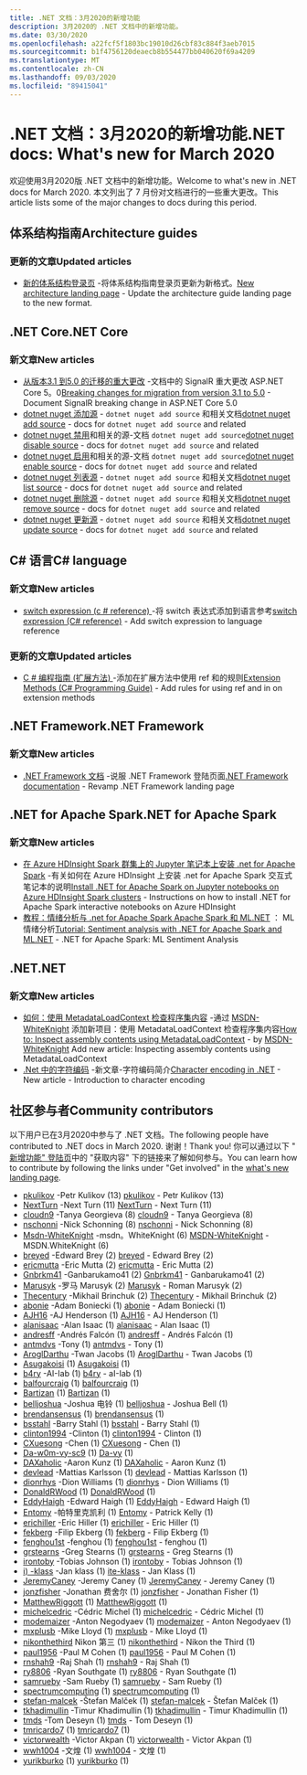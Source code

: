 ```yaml
---
title: .NET 文档：3月2020的新增功能
description: 3月2020的 .NET 文档中的新增功能。
ms.date: 03/30/2020
ms.openlocfilehash: a22fcf5f1803bc19010d26cbf83c884f3aeb7015
ms.sourcegitcommit: b1f4756120deaecb8b554477bb040620f69a4209
ms.translationtype: MT
ms.contentlocale: zh-CN
ms.lasthandoff: 09/03/2020
ms.locfileid: "89415041"
---
```

# <a name="net-docs-whats-new-for-march-2020"></a><span data-ttu-id="f08eb-103">.NET 文档：3月2020的新增功能</span><span class="sxs-lookup"><span data-stu-id="f08eb-103">.NET docs: What's new for March 2020</span></span>

<span data-ttu-id="f08eb-104">欢迎使用3月2020版 .NET 文档中的新增功能。</span><span class="sxs-lookup"><span data-stu-id="f08eb-104">Welcome to what's new in .NET docs for March 2020.</span></span> <span data-ttu-id="f08eb-105">本文列出了 7 月份对文档进行的一些重大更改。</span><span class="sxs-lookup"><span data-stu-id="f08eb-105">This article lists some of the major changes to docs during this period.</span></span>

## <a name="architecture-guides"></a><span data-ttu-id="f08eb-106">体系结构指南</span><span class="sxs-lookup"><span data-stu-id="f08eb-106">Architecture guides</span></span>

### <a name="updated-articles"></a><span data-ttu-id="f08eb-107">更新的文章</span><span class="sxs-lookup"><span data-stu-id="f08eb-107">Updated articles</span></span>

- <span data-ttu-id="f08eb-108">[新的体系结构登录页](../architecture/index.yml) -将体系结构指南登录页更新为新格式。</span><span class="sxs-lookup"><span data-stu-id="f08eb-108">[New architecture landing page](../architecture/index.yml) - Update the architecture guide landing page to the new format.</span></span>

## <a name="net-core"></a><span data-ttu-id="f08eb-109">.NET Core</span><span class="sxs-lookup"><span data-stu-id="f08eb-109">.NET Core</span></span>

### <a name="new-articles"></a><span data-ttu-id="f08eb-110">新文章</span><span class="sxs-lookup"><span data-stu-id="f08eb-110">New articles</span></span>

- <span data-ttu-id="f08eb-111">[从版本3.1 到5.0 的迁移的重大更改](../core/compatibility/3.1-5.0.md) -文档中的 SignalR 重大更改 ASP.NET Core 5。0</span><span class="sxs-lookup"><span data-stu-id="f08eb-111">[Breaking changes for migration from version 3.1 to 5.0](../core/compatibility/3.1-5.0.md) - Document SignalR breaking change in ASP.NET Core 5.0</span></span>
- <span data-ttu-id="f08eb-112">[dotnet nuget 添加源](../core/tools/dotnet-nuget-add-source.md) - `dotnet nuget add source` 和相关文档</span><span class="sxs-lookup"><span data-stu-id="f08eb-112">[dotnet nuget add source](../core/tools/dotnet-nuget-add-source.md) - docs for `dotnet nuget add source` and related</span></span>
- <span data-ttu-id="f08eb-113">[dotnet nuget 禁用](../core/tools/dotnet-nuget-disable-source.md)和相关的源-文档 `dotnet nuget add source`</span><span class="sxs-lookup"><span data-stu-id="f08eb-113">[dotnet nuget disable source](../core/tools/dotnet-nuget-disable-source.md) - docs for `dotnet nuget add source` and related</span></span>
- <span data-ttu-id="f08eb-114">[dotnet nuget 启用](../core/tools/dotnet-nuget-enable-source.md)和相关的源-文档 `dotnet nuget add source`</span><span class="sxs-lookup"><span data-stu-id="f08eb-114">[dotnet nuget enable source](../core/tools/dotnet-nuget-enable-source.md) - docs for `dotnet nuget add source` and related</span></span>
- <span data-ttu-id="f08eb-115">[dotnet nuget 列表源](../core/tools/dotnet-nuget-list-source.md) - `dotnet nuget add source` 和相关文档</span><span class="sxs-lookup"><span data-stu-id="f08eb-115">[dotnet nuget list source](../core/tools/dotnet-nuget-list-source.md) - docs for `dotnet nuget add source` and related</span></span>
- <span data-ttu-id="f08eb-116">[dotnet nuget 删除源](../core/tools/dotnet-nuget-remove-source.md) - `dotnet nuget add source` 和相关文档</span><span class="sxs-lookup"><span data-stu-id="f08eb-116">[dotnet nuget remove source](../core/tools/dotnet-nuget-remove-source.md) - docs for `dotnet nuget add source` and related</span></span>
- <span data-ttu-id="f08eb-117">[dotnet nuget 更新源](../core/tools/dotnet-nuget-update-source.md) - `dotnet nuget add source` 和相关文档</span><span class="sxs-lookup"><span data-stu-id="f08eb-117">[dotnet nuget update source](../core/tools/dotnet-nuget-update-source.md) - docs for `dotnet nuget add source` and related</span></span>

## <a name="c-language"></a><span data-ttu-id="f08eb-118">C# 语言</span><span class="sxs-lookup"><span data-stu-id="f08eb-118">C# language</span></span>

### <a name="new-articles"></a><span data-ttu-id="f08eb-119">新文章</span><span class="sxs-lookup"><span data-stu-id="f08eb-119">New articles</span></span>

- <span data-ttu-id="f08eb-120">[switch expression (c # reference) ](../csharp/language-reference/operators/switch-expression.md) -将 switch 表达式添加到语言参考</span><span class="sxs-lookup"><span data-stu-id="f08eb-120">[switch expression (C# reference)](../csharp/language-reference/operators/switch-expression.md) - Add switch expression to language reference</span></span>

### <a name="updated-articles"></a><span data-ttu-id="f08eb-121">更新的文章</span><span class="sxs-lookup"><span data-stu-id="f08eb-121">Updated articles</span></span>

- <span data-ttu-id="f08eb-122">[C # 编程指南 (扩展方法) ](../csharp/programming-guide/classes-and-structs/extension-methods.md) -添加在扩展方法中使用 ref 和的规则</span><span class="sxs-lookup"><span data-stu-id="f08eb-122">[Extension Methods (C# Programming Guide)](../csharp/programming-guide/classes-and-structs/extension-methods.md) - Add rules for using ref and in on extension methods</span></span>

## <a name="net-framework"></a><span data-ttu-id="f08eb-123">.NET Framework</span><span class="sxs-lookup"><span data-stu-id="f08eb-123">.NET Framework</span></span>

### <a name="new-articles"></a><span data-ttu-id="f08eb-124">新文章</span><span class="sxs-lookup"><span data-stu-id="f08eb-124">New articles</span></span>

- <span data-ttu-id="f08eb-125">[.NET Framework 文档](../framework/index.yml) -说服 .NET Framework 登陆页面</span><span class="sxs-lookup"><span data-stu-id="f08eb-125">[.NET Framework documentation](../framework/index.yml) - Revamp .NET Framework landing page</span></span>

## <a name="net-for-apache-spark"></a><span data-ttu-id="f08eb-126">.NET for Apache Spark</span><span class="sxs-lookup"><span data-stu-id="f08eb-126">.NET for Apache Spark</span></span>

### <a name="new-articles"></a><span data-ttu-id="f08eb-127">新文章</span><span class="sxs-lookup"><span data-stu-id="f08eb-127">New articles</span></span>

- <span data-ttu-id="f08eb-128">[在 Azure HDInsight Spark 群集上的 Jupyter 笔记本上安装 .net for Apache Spark](../spark/how-to-guides/hdinsight-notebook-installation.md) -有关如何在 Azure HDInsight 上安装 .net for Apache Spark 交互式笔记本的说明</span><span class="sxs-lookup"><span data-stu-id="f08eb-128">[Install .NET for Apache Spark on Jupyter notebooks on Azure HDInsight Spark clusters](../spark/how-to-guides/hdinsight-notebook-installation.md) - Instructions on how to install .NET for Apache Spark interactive notebooks on Azure HDInsight</span></span>
- <span data-ttu-id="f08eb-129">[教程：情绪分析与 .net for Apache Spark Apache Spark 和 ML.NET](../spark/tutorials/ml-sentiment-analysis.md) ： ML 情绪分析</span><span class="sxs-lookup"><span data-stu-id="f08eb-129">[Tutorial: Sentiment analysis with .NET for Apache Spark and ML.NET](../spark/tutorials/ml-sentiment-analysis.md) - .NET for Apache Spark: ML Sentiment Analysis</span></span>

## <a name="net"></a><span data-ttu-id="f08eb-130">.NET</span><span class="sxs-lookup"><span data-stu-id="f08eb-130">.NET</span></span>

### <a name="new-articles"></a><span data-ttu-id="f08eb-131">新文章</span><span class="sxs-lookup"><span data-stu-id="f08eb-131">New articles</span></span>

- <span data-ttu-id="f08eb-132">[如何：使用 MetadataLoadContext 检查程序集内容](../standard/assembly/inspect-contents-using-metadataloadcontext.md) -通过 [MSDN-WhiteKnight](https://github.com/MSDN-WhiteKnight) 添加新项目：使用 MetadataLoadContext 检查程序集内容</span><span class="sxs-lookup"><span data-stu-id="f08eb-132">[How to: Inspect assembly contents using MetadataLoadContext](../standard/assembly/inspect-contents-using-metadataloadcontext.md) - by [MSDN-WhiteKnight](https://github.com/MSDN-WhiteKnight) Add new article: Inspecting assembly contents using MetadataLoadContext</span></span>
- <span data-ttu-id="f08eb-133">[.Net 中的字符编码](../standard/base-types/character-encoding-introduction.md) -新文章-字符编码简介</span><span class="sxs-lookup"><span data-stu-id="f08eb-133">[Character encoding in .NET](../standard/base-types/character-encoding-introduction.md) - New article - Introduction to character encoding</span></span>

## <a name="community-contributors"></a><span data-ttu-id="f08eb-134">社区参与者</span><span class="sxs-lookup"><span data-stu-id="f08eb-134">Community contributors</span></span>

<span data-ttu-id="f08eb-135">以下用户已在3月2020中参与了 .NET 文档。</span><span class="sxs-lookup"><span data-stu-id="f08eb-135">The following people have contributed to .NET docs in March 2020.</span></span> <span data-ttu-id="f08eb-136">谢谢！</span><span class="sxs-lookup"><span data-stu-id="f08eb-136">Thank you!</span></span> <span data-ttu-id="f08eb-137">你可以通过以下 " [新增功能" 登陆页](index.yml)中的 "获取内容" 下的链接来了解如何参与。</span><span class="sxs-lookup"><span data-stu-id="f08eb-137">You can learn how to contribute by following the links under "Get involved" in the [what's new landing page](index.yml).</span></span>

- <span data-ttu-id="f08eb-138">[pkulikov](https://github.com/pkulikov) -Petr Kulikov (13) </span><span class="sxs-lookup"><span data-stu-id="f08eb-138">[pkulikov](https://github.com/pkulikov) - Petr Kulikov (13)</span></span>
- <span data-ttu-id="f08eb-139">[NextTurn](https://github.com/NextTurn) -Next Turn (11) </span><span class="sxs-lookup"><span data-stu-id="f08eb-139">[NextTurn](https://github.com/NextTurn) - Next Turn (11)</span></span>
- <span data-ttu-id="f08eb-140">[cloudn9](https://github.com/cloudn9) -Tanya Georgieva (8) </span><span class="sxs-lookup"><span data-stu-id="f08eb-140">[cloudn9](https://github.com/cloudn9) - Tanya Georgieva (8)</span></span>
- <span data-ttu-id="f08eb-141">[nschonni](https://github.com/nschonni) -Nick Schonning (8) </span><span class="sxs-lookup"><span data-stu-id="f08eb-141">[nschonni](https://github.com/nschonni) - Nick Schonning (8)</span></span>
- <span data-ttu-id="f08eb-142">[Msdn-WhiteKnight](https://github.com/MSDN-WhiteKnight) -msdn。WhiteKnight (6) </span><span class="sxs-lookup"><span data-stu-id="f08eb-142">[MSDN-WhiteKnight](https://github.com/MSDN-WhiteKnight) - MSDN.WhiteKnight (6)</span></span>
- <span data-ttu-id="f08eb-143">[breyed](https://github.com/breyed) -Edward Brey (2) </span><span class="sxs-lookup"><span data-stu-id="f08eb-143">[breyed](https://github.com/breyed) - Edward Brey (2)</span></span>
- <span data-ttu-id="f08eb-144">[ericmutta](https://github.com/ericmutta) -Eric Mutta (2) </span><span class="sxs-lookup"><span data-stu-id="f08eb-144">[ericmutta](https://github.com/ericmutta) - Eric Mutta (2)</span></span>
- <span data-ttu-id="f08eb-145">[Gnbrkm41](https://github.com/Gnbrkm41) -Ganbarukamo41 (2) </span><span class="sxs-lookup"><span data-stu-id="f08eb-145">[Gnbrkm41](https://github.com/Gnbrkm41) - Ganbarukamo41 (2)</span></span>
- <span data-ttu-id="f08eb-146">[Marusyk](https://github.com/Marusyk) -罗马 Marusyk (2) </span><span class="sxs-lookup"><span data-stu-id="f08eb-146">[Marusyk](https://github.com/Marusyk) - Roman Marusyk (2)</span></span>
- <span data-ttu-id="f08eb-147">[Thecentury](https://github.com/Thecentury) -Mikhail Brinchuk (2) </span><span class="sxs-lookup"><span data-stu-id="f08eb-147">[Thecentury](https://github.com/Thecentury) - Mikhail Brinchuk (2)</span></span>
- <span data-ttu-id="f08eb-148">[abonie](https://github.com/abonie) -Adam Boniecki (1) </span><span class="sxs-lookup"><span data-stu-id="f08eb-148">[abonie](https://github.com/abonie) - Adam Boniecki (1)</span></span>
- <span data-ttu-id="f08eb-149">[AJH16](https://github.com/AJH16) -AJ Henderson (1) </span><span class="sxs-lookup"><span data-stu-id="f08eb-149">[AJH16](https://github.com/AJH16) - AJ Henderson (1)</span></span>
- <span data-ttu-id="f08eb-150">[alanisaac](https://github.com/alanisaac) -Alan Isaac (1) </span><span class="sxs-lookup"><span data-stu-id="f08eb-150">[alanisaac](https://github.com/alanisaac) - Alan Isaac (1)</span></span>
- <span data-ttu-id="f08eb-151">[andresff](https://github.com/andresff) -Andrés Falcón (1) </span><span class="sxs-lookup"><span data-stu-id="f08eb-151">[andresff](https://github.com/andresff) - Andrés Falcón (1)</span></span>
- <span data-ttu-id="f08eb-152">[antmdvs](https://github.com/antmdvs) -Tony (1) </span><span class="sxs-lookup"><span data-stu-id="f08eb-152">[antmdvs](https://github.com/antmdvs) - Tony (1)</span></span>
- <span data-ttu-id="f08eb-153">[AroglDarthu](https://github.com/AroglDarthu) -Twan Jacobs (1) </span><span class="sxs-lookup"><span data-stu-id="f08eb-153">[AroglDarthu](https://github.com/AroglDarthu) - Twan Jacobs (1)</span></span>
- <span data-ttu-id="f08eb-154">[Asugakoisi](https://github.com/Asugakoisi) (1) </span><span class="sxs-lookup"><span data-stu-id="f08eb-154">[Asugakoisi](https://github.com/Asugakoisi) (1)</span></span>
- <span data-ttu-id="f08eb-155">[b4ry](https://github.com/b4ry) -AI-Iab (1) </span><span class="sxs-lookup"><span data-stu-id="f08eb-155">[b4ry](https://github.com/b4ry) - aI-Iab (1)</span></span>
- <span data-ttu-id="f08eb-156">[balfourcraig](https://github.com/balfourcraig) (1) </span><span class="sxs-lookup"><span data-stu-id="f08eb-156">[balfourcraig](https://github.com/balfourcraig) (1)</span></span>
- <span data-ttu-id="f08eb-157">[Bartizan](https://github.com/Bartizan) (1) </span><span class="sxs-lookup"><span data-stu-id="f08eb-157">[Bartizan](https://github.com/Bartizan) (1)</span></span>
- <span data-ttu-id="f08eb-158">[belljoshua](https://github.com/belljoshua) -Joshua 电铃 (1) </span><span class="sxs-lookup"><span data-stu-id="f08eb-158">[belljoshua](https://github.com/belljoshua) - Joshua Bell (1)</span></span>
- <span data-ttu-id="f08eb-159">[brendansensus](https://github.com/brendansensus) (1) </span><span class="sxs-lookup"><span data-stu-id="f08eb-159">[brendansensus](https://github.com/brendansensus) (1)</span></span>
- <span data-ttu-id="f08eb-160">[bsstahl](https://github.com/bsstahl) -Barry Stahl (1) </span><span class="sxs-lookup"><span data-stu-id="f08eb-160">[bsstahl](https://github.com/bsstahl) - Barry Stahl (1)</span></span>
- <span data-ttu-id="f08eb-161">[clinton1994](https://github.com/clinton1994) -Clinton (1) </span><span class="sxs-lookup"><span data-stu-id="f08eb-161">[clinton1994](https://github.com/clinton1994) - Clinton (1)</span></span>
- <span data-ttu-id="f08eb-162">[CXuesong](https://github.com/CXuesong) -Chen (1) </span><span class="sxs-lookup"><span data-stu-id="f08eb-162">[CXuesong](https://github.com/CXuesong) - Chen (1)</span></span>
- <span data-ttu-id="f08eb-163">[Da-w0m-vy-sc9](https://github.com/Da-vy) (1) </span><span class="sxs-lookup"><span data-stu-id="f08eb-163">[Da-vy](https://github.com/Da-vy) (1)</span></span>
- <span data-ttu-id="f08eb-164">[DAXaholic](https://github.com/DAXaholic) -Aaron Kunz (1) </span><span class="sxs-lookup"><span data-stu-id="f08eb-164">[DAXaholic](https://github.com/DAXaholic) - Aaron Kunz (1)</span></span>
- <span data-ttu-id="f08eb-165">[devlead](https://github.com/devlead) -Mattias Karlsson (1) </span><span class="sxs-lookup"><span data-stu-id="f08eb-165">[devlead](https://github.com/devlead) - Mattias Karlsson (1)</span></span>
- <span data-ttu-id="f08eb-166">[dionrhys](https://github.com/dionrhys) -Dion Williams (1) </span><span class="sxs-lookup"><span data-stu-id="f08eb-166">[dionrhys](https://github.com/dionrhys) - Dion Williams (1)</span></span>
- <span data-ttu-id="f08eb-167">[DonaldRWood](https://github.com/DonaldRWood) (1) </span><span class="sxs-lookup"><span data-stu-id="f08eb-167">[DonaldRWood](https://github.com/DonaldRWood) (1)</span></span>
- <span data-ttu-id="f08eb-168">[EddyHaigh](https://github.com/EddyHaigh) -Edward Haigh (1) </span><span class="sxs-lookup"><span data-stu-id="f08eb-168">[EddyHaigh](https://github.com/EddyHaigh) - Edward Haigh (1)</span></span>
- <span data-ttu-id="f08eb-169">[Entomy](https://github.com/Entomy) -帕特里克凯利 (1) </span><span class="sxs-lookup"><span data-stu-id="f08eb-169">[Entomy](https://github.com/Entomy) - Patrick Kelly (1)</span></span>
- <span data-ttu-id="f08eb-170">[erichiller](https://github.com/erichiller) -Eric Hiller (1) </span><span class="sxs-lookup"><span data-stu-id="f08eb-170">[erichiller](https://github.com/erichiller) - Eric Hiller (1)</span></span>
- <span data-ttu-id="f08eb-171">[fekberg](https://github.com/fekberg) -Filip Ekberg (1) </span><span class="sxs-lookup"><span data-stu-id="f08eb-171">[fekberg](https://github.com/fekberg) - Filip Ekberg (1)</span></span>
- <span data-ttu-id="f08eb-172">[fenghou1st](https://github.com/fenghou1st) -fenghou (1) </span><span class="sxs-lookup"><span data-stu-id="f08eb-172">[fenghou1st](https://github.com/fenghou1st) - fenghou (1)</span></span>
- <span data-ttu-id="f08eb-173">[grstearns](https://github.com/grstearns) -Greg Stearns (1) </span><span class="sxs-lookup"><span data-stu-id="f08eb-173">[grstearns](https://github.com/grstearns) - Greg Stearns (1)</span></span>
- <span data-ttu-id="f08eb-174">[irontoby](https://github.com/irontoby) -Tobias Johnson (1) </span><span class="sxs-lookup"><span data-stu-id="f08eb-174">[irontoby](https://github.com/irontoby) - Tobias Johnson (1)</span></span>
- <span data-ttu-id="f08eb-175">[i) -klass](https://github.com/ite-klass) -Jan klass (1) </span><span class="sxs-lookup"><span data-stu-id="f08eb-175">[ite-klass](https://github.com/ite-klass) - Jan Klass (1)</span></span>
- <span data-ttu-id="f08eb-176">[JeremyCaney](https://github.com/JeremyCaney) -Jeremy Caney (1) </span><span class="sxs-lookup"><span data-stu-id="f08eb-176">[JeremyCaney](https://github.com/JeremyCaney) - Jeremy Caney (1)</span></span>
- <span data-ttu-id="f08eb-177">[jonzfisher](https://github.com/jonzfisher) -Jonathan 费舍尔 (1) </span><span class="sxs-lookup"><span data-stu-id="f08eb-177">[jonzfisher](https://github.com/jonzfisher) - Jonathan Fisher (1)</span></span>
- <span data-ttu-id="f08eb-178">[MatthewRiggott](https://github.com/MatthewRiggott) (1) </span><span class="sxs-lookup"><span data-stu-id="f08eb-178">[MatthewRiggott](https://github.com/MatthewRiggott) (1)</span></span>
- <span data-ttu-id="f08eb-179">[michelcedric](https://github.com/michelcedric) -Cédric Michel (1) </span><span class="sxs-lookup"><span data-stu-id="f08eb-179">[michelcedric](https://github.com/michelcedric) - Cédric Michel (1)</span></span>
- <span data-ttu-id="f08eb-180">[modemaizer](https://github.com/modemaizer) -Anton Negodyaev (1) </span><span class="sxs-lookup"><span data-stu-id="f08eb-180">[modemaizer](https://github.com/modemaizer) - Anton Negodyaev (1)</span></span>
- <span data-ttu-id="f08eb-181">[mxplusb](https://github.com/mxplusb) -Mike Lloyd (1) </span><span class="sxs-lookup"><span data-stu-id="f08eb-181">[mxplusb](https://github.com/mxplusb) - Mike Lloyd (1)</span></span>
- <span data-ttu-id="f08eb-182">[nikonthethird](https://github.com/nikonthethird) Nikon 第三 (1) </span><span class="sxs-lookup"><span data-stu-id="f08eb-182">[nikonthethird](https://github.com/nikonthethird) - Nikon the Third (1)</span></span>
- <span data-ttu-id="f08eb-183">[paul1956](https://github.com/paul1956) -Paul M Cohen (1) </span><span class="sxs-lookup"><span data-stu-id="f08eb-183">[paul1956](https://github.com/paul1956) - Paul M Cohen (1)</span></span>
- <span data-ttu-id="f08eb-184">[rnshah9](https://github.com/rnshah9) -Raj Shah (1) </span><span class="sxs-lookup"><span data-stu-id="f08eb-184">[rnshah9](https://github.com/rnshah9) - Raj Shah (1)</span></span>
- <span data-ttu-id="f08eb-185">[ry8806](https://github.com/ry8806) -Ryan Southgate (1) </span><span class="sxs-lookup"><span data-stu-id="f08eb-185">[ry8806](https://github.com/ry8806) - Ryan Southgate (1)</span></span>
- <span data-ttu-id="f08eb-186">[samrueby](https://github.com/samrueby) -Sam Rueby (1) </span><span class="sxs-lookup"><span data-stu-id="f08eb-186">[samrueby](https://github.com/samrueby) - Sam Rueby (1)</span></span>
- <span data-ttu-id="f08eb-187">[spectrumcomputing](https://github.com/spectrumcomputing) (1) </span><span class="sxs-lookup"><span data-stu-id="f08eb-187">[spectrumcomputing](https://github.com/spectrumcomputing) (1)</span></span>
- <span data-ttu-id="f08eb-188">[stefan-malcek](https://github.com/stefan-malcek) -Štefan Malček (1) </span><span class="sxs-lookup"><span data-stu-id="f08eb-188">[stefan-malcek](https://github.com/stefan-malcek) - Štefan Malček (1)</span></span>
- <span data-ttu-id="f08eb-189">[tkhadimullin](https://github.com/tkhadimullin) -Timur Khadimullin (1) </span><span class="sxs-lookup"><span data-stu-id="f08eb-189">[tkhadimullin](https://github.com/tkhadimullin) - Timur Khadimullin (1)</span></span>
- <span data-ttu-id="f08eb-190">[tmds](https://github.com/tmds) -Tom Deseyn (1) </span><span class="sxs-lookup"><span data-stu-id="f08eb-190">[tmds](https://github.com/tmds) - Tom Deseyn (1)</span></span>
- <span data-ttu-id="f08eb-191">[tmricardo7](https://github.com/tmricardo7) (1) </span><span class="sxs-lookup"><span data-stu-id="f08eb-191">[tmricardo7](https://github.com/tmricardo7) (1)</span></span>
- <span data-ttu-id="f08eb-192">[victorwealth](https://github.com/victorwealth) -Victor Akpan (1) </span><span class="sxs-lookup"><span data-stu-id="f08eb-192">[victorwealth](https://github.com/victorwealth) - Victor Akpan (1)</span></span>
- <span data-ttu-id="f08eb-193">[wwh1004](https://github.com/wwh1004) -文煌 (1) </span><span class="sxs-lookup"><span data-stu-id="f08eb-193">[wwh1004](https://github.com/wwh1004) - 文煌 (1)</span></span>
- <span data-ttu-id="f08eb-194">[yurikburko](https://github.com/yurikburko) (1) </span><span class="sxs-lookup"><span data-stu-id="f08eb-194">[yurikburko](https://github.com/yurikburko) (1)</span></span>
